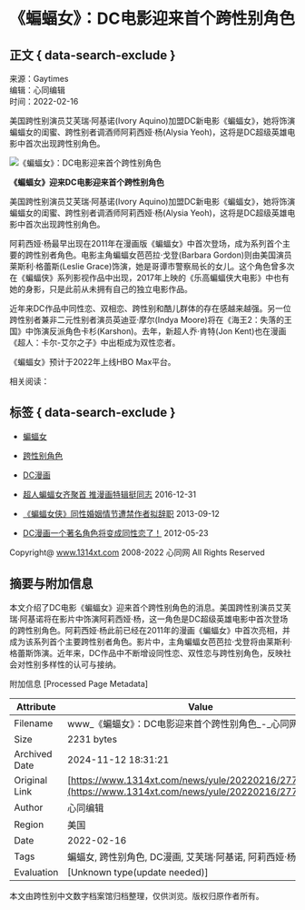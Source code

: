 # 《蝙蝠女》：DC电影迎来首个跨性别角色

## 正文 { data-search-exclude }


来源：Gaytimes  
编辑：心同编辑  
时间：2022-02-16  

美国跨性别演员艾芙瑞·阿基诺(Ivory Aquino)加盟DC新电影《蝙蝠女》，她将饰演蝙蝠女的闺蜜、跨性别者调酒师阿莉西娅·杨(Alysia Yeoh)，这将是DC超级英雄电影中首次出现跨性别角色。

![《蝙蝠女》：DC电影迎来首个跨性别角色](https://xtpic.xtpic.top/20220216/08a1b33b2fa9eff47fa7d9539332c3c9.jpg)

**《蝙蝠女》迎来DC电影迎来首个跨性别角色**

美国跨性别演员艾芙瑞·阿基诺(Ivory Aquino)加盟DC新电影《蝙蝠女》，她将饰演蝙蝠女的闺蜜、跨性别者调酒师阿莉西娅·杨(Alysia Yeoh)，这将是DC超级英雄电影中首次出现跨性别角色。

阿莉西娅·杨最早出现在2011年在漫画版《蝙蝠女》中首次登场，成为系列首个主要的跨性别者角色。电影主角蝙蝠女芭芭拉·戈登(Barbara Gordon)则由美国演员莱斯利·格蕾斯(Leslie Grace)饰演，她是哥谭市警察局长的女儿。这个角色曾多次在《蝙蝠侠》系列影视作品中出现，2017年上映的《乐高蝙蝠侠大电影》中也有她的身影，只是此前从未拥有自己的独立电影作品。

近年来DC作品中同性恋、双相恋、跨性别和酷儿群体的存在感越来越强。另一位跨性别者兼非二元性别者演员英迪亚·摩尔(Indya Moore)将在《海王2：失落的王国》中饰演反派角色卡杉(Karshon)。去年，新超人乔·肯特(Jon Kent)也在漫画《超人：卡尔-艾尔之子》中出柜成为双性恋者。

《蝙蝠女》预计于2022年上线HBO Max平台。

相关阅读：

## 标签 { data-search-exclude }
- [蝙蝠女](/tags-%F2%F9%F2%F0%C5%AE-0.html) 
- [跨性别角色](/tags-%BF%E7%D0%D4%B1%F0%BD%C7%C9%AB-0.html) 
- [DC漫画](/tags-DC%C2%FE%BB%AD-0.html)

- [超人蝙蝠女齐聚首 推漫画特辑挺同志](/news/yule/20161231/26205.html) 2016-12-31
- [《蝙蝠女侠》同性婚姻情节遭禁作者拟辞职](/news/yule/19601.html) 2013-09-12
- [DC漫画一个著名角色将变成同性恋了！](/news/yule/20519.html) 2012-05-23

Copyright@ www.1314xt.com 2008-2022 心同网 All Rights Reserved

## 摘要与附加信息

<!-- tcd_abstract -->
本文介绍了DC电影《蝙蝠女》迎来首个跨性别角色的消息。美国跨性别演员艾芙瑞·阿基诺将在影片中饰演阿莉西娅·杨，这一角色是DC超级英雄电影中首次登场的跨性别角色。阿莉西娅·杨此前已经在2011年的漫画《蝙蝠女》中首次亮相，并成为该系列首个主要跨性别者角色。影片中，主角蝙蝠女芭芭拉·戈登将由莱斯利·格蕾斯饰演。近年来，DC作品中不断增设同性恋、双性恋与跨性别角色，反映社会对性别多样性的认可与接纳。
<!-- tcd_abstract_end -->

附加信息 [Processed Page Metadata]

| Attribute       | Value                                  |
|-----------------|----------------------------------------|
| Filename        | www_《蝙蝠女》：DC电影迎来首个跨性别角色_-_心同网.md                             |
| Size            | 2231 bytes                           |
| Archived Date   | 2024-11-12 18:31:21                             |
| Original Link   | [https://www.1314xt.com/news/yule/20220216/27711.html](https://www.1314xt.com/news/yule/20220216/27711.html)                       |
| Author          | 心同编辑                               |
| Region          | 美国                               |
| Date            | 2022-02-16                                 |
| Tags            | 蝙蝠女, 跨性别角色, DC漫画, 艾芙瑞·阿基诺, 阿莉西娅·杨                                 |
| Evaluation            | [Unknown type(update needed)]                                 |
<!-- tcd_table_end -->

本文由跨性别中文数字档案馆归档整理，仅供浏览。版权归原作者所有。
